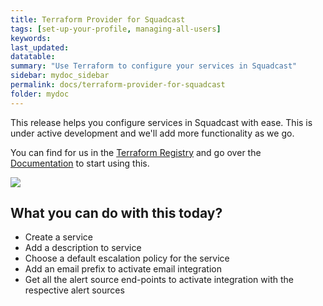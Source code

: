 ```yaml
---
title: Terraform Provider for Squadcast
tags: [set-up-your-profile, managing-all-users]
keywords: 
last_updated: 
datatable: 
summary: "Use Terraform to configure your services in Squadcast"
sidebar: mydoc_sidebar
permalink: docs/terraform-provider-for-squadcast
folder: mydoc
---
```


This release helps you configure services in Squadcast with ease. This is under active development and we'll add more functionality as we go. 

You can find for us in the [Terraform Registry](https://registry.terraform.io/search/providers?q=squadcast) and go over the [Documentation](https://registry.terraform.io/providers/SquadcastHub/squadcast/latest/docs) to start using this. 

![](images/terraform_1.png)

## What you can do with this today? 

- Create a service
- Add a description to service
- Choose a default escalation policy for the service
- Add an email prefix to activate email integration
- Get all the alert source end-points to activate integration with the respective alert sources